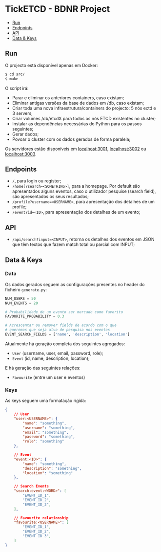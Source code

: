 # TickETCD - BDNR Project

- [Run](#run)
- [Endpoints](#endpoints)
- [API](#api)
- [Data & Keys](#data--keys)

## Run

O projecto está disponível apenas em Docker:

```bash
$ cd src/
$ make
```

O script irá:

- Parar e eliminar os anteriores containers, caso existam;
- Eliminar antigas versões da base de dados em /db, caso existam;
- Criar toda uma nova infraestrutura/containers do projecto: 5 nós ectd e 3 servers;
- Criar volumes /db/etcdX para todos os nós ETCD existentes no cluster;
- Instalar as dependências necessárias do Python para os passos seguintes;
- Gerar dados;
- Povoar o cluster com os dados gerados de forma paralela;

Os servidores estão disponíveis em [localhost:3001](http://localhost:3001), [localhost:3002](http://localhost:3002) ou [localhost:3003](http://localhost:3003).

## Endpoints 

- `/`, para login ou register;
- `/home[?search=<SOMETHING>]`, para a homepage. Por default são apresentados alguns eventos, caso o utilizador pesquise (search field), são apresentados os seus resultados;
- `/profile?username=<USERNAME>`, para apresentação dos detalhes de um profile;
- `/event?id=<ID>`, para apresentação dos detalhes de um evento;

## API

- `/api/search?input=<INPUT>`, retorna os detalhes dos eventos em JSON que têm textos que fazem match total ou parcial com INPUT;

## Data & Keys

### Data

Os dados gerados seguem as configurações presentes no header do ficheiro `generate.py`:

```python
NUM_USERS = 50
NUM_EVENTS = 20

# Probabilidade de um evento ser marcado como favorito
FAVOURITE_PROBABILITY = 0.3

# Acrescentar ou remover fields de acordo com o que 
# queremos que seja alvo de pesquisa nos eventos
EVENT_SEARCH_FIELDS = ['name', 'description', 'location']
```

Atualmente há geração completa dos seguintes agregados:

- `User` (username, user, email, password, role);
- `Event` (id, name, description, location);

E há geração das seguintes relações:

- `Favourite` (entre um user e eventos)

### Keys

As keys seguem uma formatação rígida:

```json
{
    // User
    "user:<USERNAME>": { 
        "name": "something", 
        "username": "something", 
        "email": "something", 
        "password": "something", 
        "role": "something"
    },

    // Event
    "event:<ID>": {
        "name": "something", 
        "description": "something", 
        "location": "something"
    },

    // Search Events
    "search:event:<WORD>": [
        "EVENT_ID_1",
        "EVENT_ID_2",
        "EVENT_ID_3",
    ],

    // Favourite relationship
    "favourite:<USERNAME>": [
        "EVENT_ID_1",
        "EVENT_ID_2",
        "EVENT_ID_3",
    ]
}
```